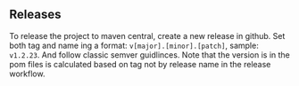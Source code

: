 ## Releases
To release the project to maven central, create a new release in github. 
Set both tag and name ing a format: `v[major].[minor].[patch]`, sample: `v1.2.23`. 
And follow classic semver guidlinces. Note that the version is in the pom files is 
calculated based on tag not by release name in the release workflow.
